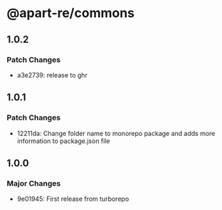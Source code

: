 # @apart-re/commons

## 1.0.2

### Patch Changes

- a3e2739: release to ghr

## 1.0.1

### Patch Changes

- 12211da: Change folder name to monorepo package and adds more information to package.json file

## 1.0.0

### Major Changes

- 9e01945: First release from turborepo
